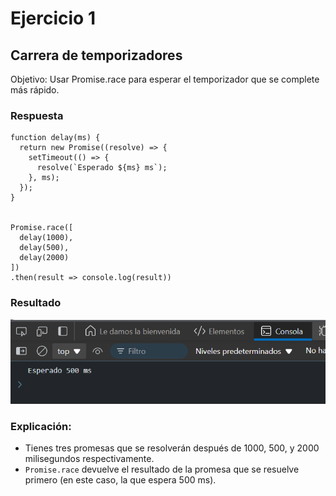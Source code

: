 # Ejercicio 1

## Carrera de temporizadores
Objetivo: Usar Promise.race para esperar el temporizador que se complete más rápido.

### Respuesta
```
function delay(ms) {
  return new Promise((resolve) => {
    setTimeout(() => {
      resolve(`Esperado ${ms} ms`);
    }, ms);
  });
}


Promise.race([
  delay(1000), 
  delay(500), 
  delay(2000)
])
.then(result => console.log(result)) 
```
### Resultado

![Texto alternativo](../../src/Ejercicio9res.png "Respuesta del codigo ejemplo")


### Explicación:

- Tienes tres promesas que se resolverán después de 1000, 500, y 2000 milisegundos respectivamente.
- `Promise.race` devuelve el resultado de la promesa que se resuelve primero (en este caso, la que espera 500 ms).
